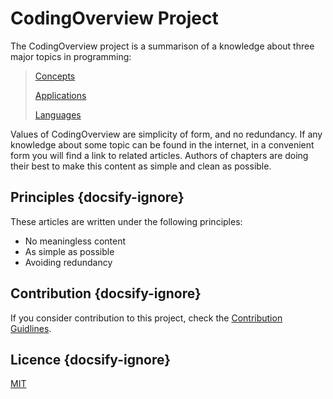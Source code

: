 # CodingOverview Project

<!-- WHAT? -->
The CodingOverview project is a summarison of a knowledge about three major topics in programming:

>[Concepts](concepts/concepts.md)
>
>[Applications](applications/application.md)
>
>[Languages](languages/languages.md)

<!-- Usage: How do I get started? (where should new reader start reading) -->

<!-- what is the purpose? Goals? -->
Values of CodingOverview are simplicity of form, and no redundancy. If any knowledge about some topic can be found in the internet, in a convenient form you will find a link to related articles. Authors of chapters are doing their best to make this content as simple and clean as possible.

<!-- What are the principles of this project? -->
## Principles {docsify-ignore}
These articles are written under the following principles:

- No meaningless content
- As simple as possible
- Avoiding redundancy

## Contribution {docsify-ignore}
If you consider contribution to this project, check the [Contribution Guidlines](./CONTRIBUTING.md).

## Licence {docsify-ignore}
[MIT](./LICENCE.md)

